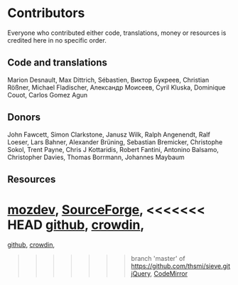 # Contributors
Everyone who contributed either code, translations, money or resources is credited 
here in no specific order.

## Code and translations
Marion Desnault, Max Dittrich, Sébastien, Виктор Букреев, Christian Rößner, 
Michael Fladischer, Александр Моисеев, Cyril Kluska, Dominique Couot, 
Carlos Gomez Agun

## Donors
John Fawcett, Simon Clarkstone, Janusz Wilk, Ralph Angenendt, Ralf Loeser,
Lars Bahner, Alexander Brüning, Sebastian Bremicker, Christophe Sokol, Trent Payne,
Chris J Kottaridis, Robert Fantini, Antonino Balsamo, Christopher Davies, 
Thomas Borrmann, Johannes Maybaum

## Resources
[mozdev](http://www.mozdev.org), [SourceForge](http://sf.net),
<<<<<<< HEAD
[github](http://www.github.com), [crowdin](http://crowdin.net),
=======
[github](http://www.github.net), [crowdin](http://crowdin.net),
>>>>>>> branch 'master' of https://github.com/thsmi/sieve.git
[jQuery](http://www.jquery.com), [CodeMirror](http://www.codemirror.net) 
